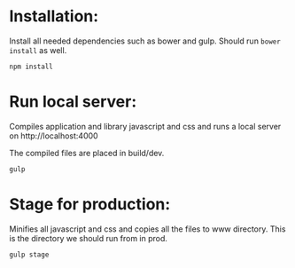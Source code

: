 Installation:
=============
Install all needed dependencies such as bower and gulp. Should run ```bower install``` as well.

```
npm install
```

Run local server:
=================
Compiles application and library javascript and css and runs a local server on http://localhost:4000

The compiled files are placed in build/dev.

```
gulp
```

Stage for production:
=====================
Minifies all javascript and css and copies all the files to www directory. This is the directory we should run from in prod.

```
gulp stage
```

